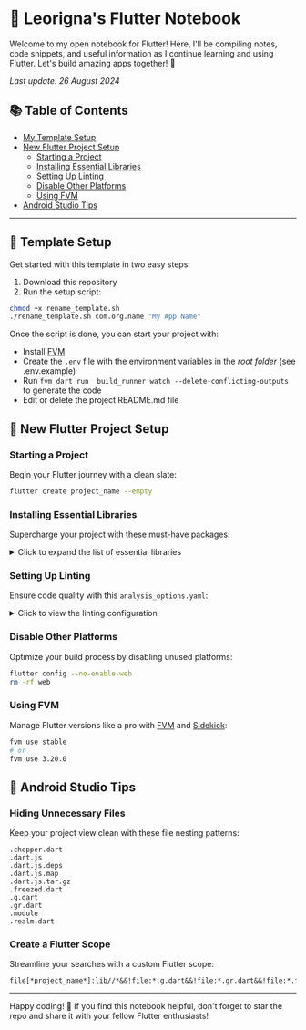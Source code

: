 # 🚀 Leorigna's Flutter Notebook

Welcome to my open notebook for Flutter! Here, I'll be compiling notes, code snippets, and useful information as I continue learning and using Flutter. Let's build amazing apps together! 🌟

*Last update: 26 August 2024*

## 📚 Table of Contents

- [My Template Setup](#-template-setup)
- [New Flutter Project Setup](#-new-flutter-project-setup)
  - [Starting a Project](#starting-a-project)
  - [Installing Essential Libraries](#installing-essential-libraries)
  - [Setting Up Linting](#setting-up-linting)
  - [Disable Other Platforms](#disable-other-platforms)
  - [Using FVM](#using-fvm)
- [Android Studio Tips](#-android-studio-tips)


---

## 🧩 Template Setup

Get started with this template in two easy steps:

1. Download this repository
2. Run the setup script:

```bash
chmod +x rename_template.sh
./rename_template.sh com.org.name "My App Name"
```

Once the script is done, you can start your project with:
 - Install [FVM](https://fvm.app/)
 - Create the `.env` file with the environment variables in the *root folder* (see .env.example)
 - Run `fvm dart run  build_runner watch --delete-conflicting-outputs` to generate the code
 - Edit or delete the project README.md file

## 🔧 New Flutter Project Setup

### Starting a Project

Begin your Flutter journey with a clean slate:

```bash
flutter create project_name --empty
```

### Installing Essential Libraries

Supercharge your project with these must-have packages:

<details>
<summary>Click to expand the list of essential libraries</summary>

```bash
# Linting
flutter pub add dev:very_good_analysis dev:custom_lint

# State management: Riverpod
flutter pub add flutter_riverpod riverpod_annotation
flutter pub add dev:riverpod_generator dev:riverpod_lint

# Data classes: Freezed
flutter pub add freezed_annotation json_annotation
flutter pub add dev:build_runner dev:freezed dev:json_serializable

# Routing
flutter pub add auto_route dev:auto_route_generator

# Style
flutter pub add flex_color_scheme google_fonts

# Logging 
flutter pub add flutter_bugfender #todo signup and get key

# Environment variables
flutter pub add envied dev:envied_generator

# Icons and Splash Screen generators
flutter pub add dev:flutter_launcher_icons dev:flutter_native_splash

# Misc
flutter pub add package_info_plus universal_platform shared_preferences permission_handler 

# Translation
flutter pub add easy_localization flutter_localization

# Style

# Other
flutter pub add share_plus url_launcher
```

</details>

### Setting Up Linting

Ensure code quality with this `analysis_options.yaml`:

<details>
<summary>Click to view the linting configuration</summary>

```yaml
include: package:very_good_analysis/analysis_options.yaml

analyzer:
  language:
    strict-casts: true
    strict-inference: true
    strict-raw-types: true

  errors:
    close_sinks: ignore
    missing_required_param: error
    missing_return: error
    record_literal_one_positional_no_trailing_comma: error
    collection_methods_unrelated_type: warning
    unrelated_type_equality_checks: warning

  exclude:
    - "**/*.g.dart"
    - "**/*.freezed.dart"
    - test/.test_coverage.dart
    - lib/generated_plugin_registrant.dart

  plugins:
    - custom_lint

linter:
  rules:
    public_member_api_docs: false
    prefer_single_quotes: false
    no_leading_underscores_for_local_identifiers: false
```

</details>

### Disable Other Platforms

Optimize your build process by disabling unused platforms:

```bash
flutter config --no-enable-web
rm -rf web
```

### Using FVM

Manage Flutter versions like a pro with [FVM](https://fvm.app/) and [Sidekick](https://github.com/fluttertools/sidekick):

```bash
fvm use stable
# or
fvm use 3.20.0
```

## 🎨 Android Studio Tips

### Hiding Unnecessary Files

Keep your project view clean with these file nesting patterns:

```
.chopper.dart
.dart.js
.dart.js.deps
.dart.js.map
.dart.js.tar.gz
.freezed.dart
.g.dart
.gr.dart
.module
.realm.dart
```

### Create a Flutter Scope

Streamline your searches with a custom Flutter scope:

```
file[*project_name*]:lib//*&&!file:*.g.dart&&!file:*.gr.dart&&!file:*.freezed.dart 
```


---

Happy coding! 🎉 If you find this notebook helpful, don't forget to star the repo and share it with your fellow Flutter enthusiasts!